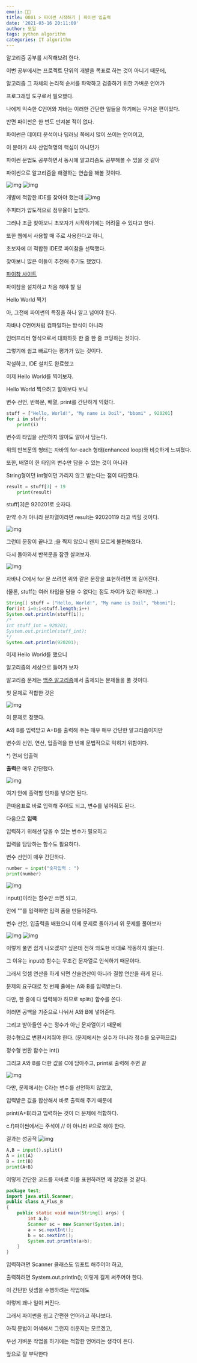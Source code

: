 ```yaml
---
emoji: 👨‍💻
title: 0001 > 파이썬 시작하기 | 파이썬 입출력
date: '2021-03-16 20:11:00'
author: 도일
tags: python algorithm
categories: IT algorithm
---
```



알고리즘 공부를 시작해보려 한다.


이번 공부에서는 프로젝트 단위의 개발을 목표로 하는 것이 아니기 때문에,

알고리즘 그 자체의 논리적 순서를 파악하고 검증하기 위한 가벼운 언어가

프로그래밍 도구로서 필요했다.



나에게 익숙한 C언어와 자바는 이러한 간단한 일들을 하기에는 무거운 편이었다.

반면 파이썬은 한 번도 만져본 적이 없다.

파이썬은 데이터 분석이나 딥러닝 쪽에서 많이 쓰이는 언어이고,

이 분야가 4차 산업혁명의 핵심이 아니던가

파이썬 문법도 공부하면서 동시에 알고리즘도 공부해볼 수 있을 것 같아

파이썬으로 알고리즘을 해결하는 연습을 해볼 것이다.




![img](./img/image-163600117955915.png)
![img](./img/image-163600117956017.png)

개발에 적합한 IDE를 찾아야 했는데
![img](./img/image-163600117956019.png)

주피터가 압도적으로 점유율이 높았다.

그러나 조금 찾아보니 초보자가 시작하기에는 어려울 수 있다고 한다.

또한 웹에서 사용할 때 주로 사용한다고 하니,

초보자에 더 적합한 IDE로 파이참을 선택했다.

찾아보니 많은 이들이 추천해 주기도 했었다.

[파이참 사이트](https://www.jetbrains.com/ko-kr/pycharm/)


파이참을 설치하고 처음 해야 할 일

Hello World 찍기

아, 그전에 파이썬의 특징을 하나 알고 넘어야 한다.

자바나 C언어처럼 컴파일하는 방식이 아니라

인터프리터 형식으로서 대화하듯 한 줄 한 줄 코딩하는 것이다.

그렇기에 쉽고 빠르다는 평가가 있는 것이다.



각설하고, IDE 설치도 완료했고

이제 Hello World를 찍어보자.



Hello World 찍으려고 알아보다 보니

변수 선언, 반복문, 배열, print를 간단하게 익혔다.

```python
stuff = ["Hello, World!", "My name is Doil", "bbomi" , 920201] 
for i in stuff:    
    print(i)
```



변수의 타입을 선언하지 않아도 알아서 담는다.

위의 반복문의 형태는 자바의 for-each 형태(enhanced loop)와 비슷하게 느껴졌다.

또한, 배열이 한 타입의 변수만 담을 수 있는 것이 아니라

String형이던 int형이던 가리지 않고 받는다는 점이 대단했다.

```python
result = stuff[3] + 19
    print(result)
```

stuff[3]은 920201로 숫자다.

만약 수가 아니라 문자열이라면 result는 92020119 라고 찍힐 것이다.

![img](./img/image-163600117956023.png)

그런데 문장이 끝나고 ;을 찍지 않으니 왠지 모르게 불편해졌다.





다시 돌아와서 반복문을 잠깐 살펴보자.

![img](./img/image-163600117956025.png)



자바나 C에서 for 문 쓰려면 위와 같은 문장을 표현하려면 꽤 길어진다.

(물론, stuff는 여러 타입을 담을 수 없다는 점도 차이가 있긴 하지만...)

```java
String[] stuff = ["Hello, World!", "My name is Doil", "bbomi"];
for(int i=0;i<stuff.length;i++)
System.out.println(stuff[i]); 
/*  
int stuff_int = 920201;
System.out.println(stuff_int);
*/
System.out.println(920201);
```

이제 Hello World를 했으니



알고리즘의 세상으로 들어가 보자


알고리즘 문제는 [백준 알고리즘](https://www.acmicpc.net/)에서 출제되는 문제들을 풀 것이다.

첫 문제로 적합한 것은

![img](./img/image-163600117956027.png)

이 문제로 정했다.

A와 B를 입력받고 A+B를 출력해 주는 매우 매우 간단한 알고리즘이지만

변수의 선언, 연산, 입출력을 한 번에 문법적으로 익히기 위함이다.

*) 먼저 입출력


**출력**은 매우 간단했다.

![img](./img/image-163600117956029.png)

여기 안에 출력할 인자를 넣으면 된다.

큰따옴표로 바로 입력해 주어도 되고, 변수를 넣어줘도 된다.


다음으로 **입력**

입력하기 위해선 담을 수 있는 변수가 필요하고

입력을 담당하는 함수도 필요하다.

변수 선언이 매우 간단하다.


```python
number = input("숫자입력 : ")
print(number)
```

![img](./img/image-163600117956031.png)

input()이라는 함수만 쓰면 되고,

안에 ""를 입력하면 입력 폼을 만들어준다.

변수 선언, 입출력을 배웠으니 이제 문제로 돌아가서 위 문제를 풀어보자

![img](./img/image-163600117956033.png)
![img](./img/original_16-163600117956035.gif)

이렇게 풀면 쉽게 나오겠지? 싶은데 전혀 의도한 바대로 작동하지 않는다.

그 이유는 input() 함수는 무조건 문자열로 인식하기 때문이다.

그래서 덧셈 연산을 하게 되면 산술연산이 아니라 결합 연산을 하게 된다.



문제의 요구대로 첫 번째 줄에는 A와 B를 입력받는다.

다만, 한 줄에 다 입력해야 하므로 split() 함수를 쓴다.

이러면 공백을 기준으로 나눠서 A와 B에 넣어준다.

그리고 받아들인 수는 정수가 아닌 문자열이기 때문에

정수형으로 변환시켜줘야 한다. (문제에서는 실수가 아니라 정수를 요구하므로)

정수형 변환 함수는 int()

그리고 A와 B를 더한 값을 C에 담아주고, print로 출력해 주면 끝

![img](./img/image-163600117956037.png)


다만, 문제에서는 C라는 변수를 선언하지 않았고,

입력받은 값을 합산해서 바로 출력해 주기 때문에

print(A+B)라고 입력하는 것이 더 문제에 적합하다.



c.f)파이썬에서는 주석이 // 이 아니라 #으로 해야 한다.

결과는 성공적
![img](./img/image-163600117956039.png)

```python
A,B = input().split()
A = int(A)
B = int(B)
print(A+B)
```

이렇게 간단한 코드를 자바로 이를 표현하려면 꽤 길었을 것 같다.

```java
package test;
import java.util.Scanner;
public class A_Plus_B 
{ 
    public static void main(String[] args) { 	
        int a,b;
        Scanner sc = new Scanner(System.in);
        a = sc.nextInt();
        b = sc.nextInt();
        System.out.println(a+b);		 
    } 
}
```


입력하려면 Scanner 클래스도 임포트 해주어야 하고,

출력하려면 System.out.println(); 이렇게 길게 써주어야 한다.

이 간단한 덧셈을 수행하려는 작업에도

이렇게 꽤나 일이 커진다.

그래서 파이썬을 쉽고 간편한 언어라고 하나보다.

아직 문법이 어색해서 그런지 쉬운지는 모르겠고,

우선 가벼운 작업을 하기에는 적합한 언어라는 생각이 든다.



앞으로 잘 부탁한다